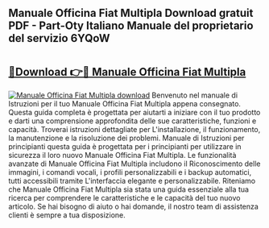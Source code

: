 ## Manuale Officina Fiat Multipla Download gratuit PDF - Part-Oty Italiano Manuale del proprietario del servizio 6YQoW

# <h2><a href="http://dfgzgq8.blite.top/?on=Manuale+Officina+Fiat+Multipla">🔗Download 👉🔴 Manuale Officina Fiat Multipla</a></h2>

[![Manuale Officina Fiat Multipla download](https://i.imgur.com/lujVjoI.png)](http://dfgzgq8.blite.top/?on=Manuale+Officina+Fiat+Multipla)
Benvenuto nel manuale di Istruzioni per il tuo Manuale Officina Fiat Multipla appena consegnato. Questa guida completa è progettata per aiutarti a iniziare con il tuo prodotto e darti una comprensione approfondita delle sue caratteristiche, funzioni e capacità. Troverai istruzioni dettagliate per L'installazione, il funzionamento, la manutenzione e la risoluzione dei problemi. Manuale di Istruzioni per principianti questa guida è progettata per i principianti per utilizzare in sicurezza il loro nuovo Manuale Officina Fiat Multipla. Le funzionalità avanzate di Manuale Officina Fiat Multipla includono il Riconoscimento delle immagini, i comandi vocali, i profili personalizzabili e i backup automatici, tutti accessibili tramite L'interfaccia elegante e personalizzabile. Riteniamo che Manuale Officina Fiat Multipla sia stata una guida essenziale alla tua ricerca per comprendere le caratteristiche e le capacità del tuo nuovo articolo. Se hai bisogno di aiuto o hai domande, il nostro team di assistenza clienti è sempre a tua disposizione.
